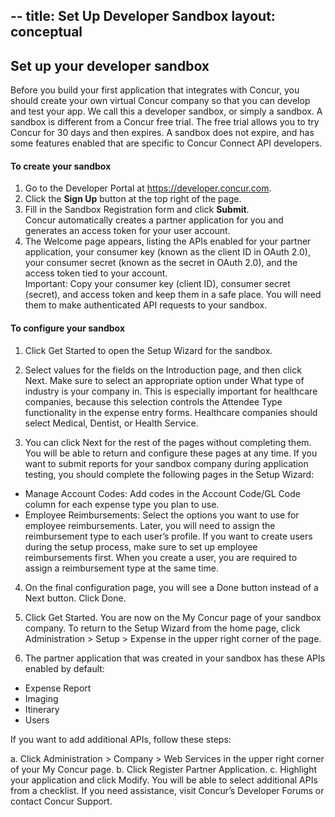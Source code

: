 --
title: Set Up Developer Sandbox
layout: conceptual
---


## Set up your developer sandbox

Before you build your first application that integrates with Concur, you should create your own virtual Concur company so that you can develop and test your app. We call this a developer sandbox, or simply a sandbox. 
A sandbox is different from a Concur free trial. The free trial allows you to try Concur for 30 days and then expires. A sandbox does not expire, and has some features enabled that are specific to Concur Connect API developers.

#### To create your sandbox

1. Go to the Developer Portal at https://developer.concur.com.
2. Click the **Sign Up** button at the top right of the page.
3. Fill in the Sandbox Registration form and click **Submit**.    
Concur automatically creates a partner application for you and generates an access token for your user account.
4. The Welcome page appears, listing the APIs enabled for your partner application, your consumer key (known as the client ID in OAuth 2.0), your consumer secret (known as the secret in OAuth 2.0), and the access token tied to your account.    
Important: Copy your consumer key (client ID), consumer secret (secret), and access token and keep them in a safe place. You will need them to make authenticated API requests to your sandbox.

#### To configure your sandbox

1.	Click Get Started to open the Setup Wizard for the sandbox. 

2.	Select values for the fields on the Introduction page, and then click Next. 
Make sure to select an appropriate option under What type of industry is your company in. This is especially important for healthcare companies, because this selection controls the Attendee Type functionality in the expense entry forms. Healthcare companies should select Medical, Dentist, or Health Service.

3.	You can click Next for the rest of the pages without completing them. You will be able to return and configure these pages at any time.
   If you want to submit reports for your sandbox company during application testing, you should complete the following pages in the Setup Wizard:

* Manage Account Codes: Add codes in the Account Code/GL Code column for each expense type you plan to use.
* Employee Reimbursements: Select the options you want to use for employee reimbursements. Later, you will need to assign the reimbursement type to each user’s profile.
If you want to create users during the setup process, make sure to set up employee reimbursements first. When you create a user, you are required to assign a reimbursement type at the same time.

4.	On the final configuration page, you will see a Done button instead of a Next button. Click Done.

5.	Click Get Started. You are now on the My Concur page of your sandbox company. To return to the Setup Wizard from the home page, click Administration > Setup > Expense in the upper right corner of the page.
 
6.	The partner application that was created in your sandbox has these APIs enabled by default:

   * Expense Report
   * Imaging
   * Itinerary
   * Users

If you want to add additional APIs, follow these steps:

a.	Click Administration > Company > Web Services in the upper right corner of your My Concur page. 
b.	Click Register Partner Application.
c.	Highlight your application and click Modify. You will be able to select additional APIs from a checklist.
 If you need assistance, visit Concur’s Developer Forums or contact Concur Support.
